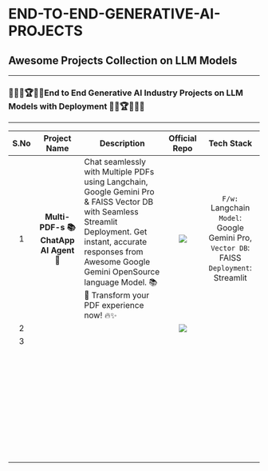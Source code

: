 # END-TO-END-GENERATIVE-AI-PROJECTS

## Awesome Projects Collection on LLM Models





---

###  🌟🧑‍💻🏆👩‍💻End to End Generative AI Industry Projects on LLM Models with Deployment 🧑‍💻🏆👩‍💻🌟

---

| S.No |            Project Name             | Description                                                  |                        Official Repo                         |                          Tech Stack                          |
| :--: | :---------------------------------: | ------------------------------------------------------------ | :----------------------------------------------------------: | :----------------------------------------------------------: |
|  1   | **Multi-PDF-s 📚ChatApp AI Agent 🤖** | Chat seamlessly with Multiple PDFs using Langchain, Google Gemini Pro & FAISS Vector DB with Seamless Streamlit Deployment. Get instant, accurate responses from Awesome Google Gemini OpenSource language Model. 📚💬 Transform your PDF experience now! 🔥✨ | [![](https://github.com/GURPREETKAURJETHRA/END-TO-END-GENERATIVE-AI-PROJECTS/blob/main/images/git.jpg)](https://github.com/GURPREETKAURJETHRA/Multi-PDFs_ChatApp_AI-Agent) | `F/w:` Langchain  `Model`: Google Gemini Pro, `Vector DB`: FAISS `Deployment`: Streamlit |
|  2   |                                     |                                                              | [![](https://github.com/GURPREETKAURJETHRA/END-TO-END-GENERATIVE-AI-PROJECTS/blob/main/images/git.jpg)](https://github.com/GURPREETKAURJETHRA/Image-to-Speech-GenAI-Tool-Using-LLM)  |                                                              |
|  3   |                                     |                                                              |                                                              |                                                              |
|      |                                     |                                                              |                                                              |                                                              |
|      |                                     |                                                              |                                                              |                                                              |
|      |                                     |                                                              |                                                              |                                                              |
|      |                                     |                                                              |                                                              |                                                              |
|      |                                     |                                                              |                                                              |                                                              |
|      |                                     |                                                              |                                                              |                                                              |
|      |                                     |                                                              |                                                              |                                                              |
|      |                                     |                                                              |                                                              |                                                              |
|      |                                     |                                                              |                                                              |                                                              |
|      |                                     |                                                              |                                                              |                                                              |
|      |                                     |                                                              |                                                              |                                                              |
|      |                                     |                                                              |                                                              |                                                              |
|      |                                     |                                                              |                                                              |                                                              |
|      |                                     |                                                              |                                                              |                                                              |
|      |                                     |                                                              |                                                              |                                                              |
|      |                                     |                                                              |                                                              |                                                              |
|      |                                     |                                                              |                                                              |                                                              |
|      |                                     |                                                              |                                                              |                                                              |
|      |                                     |                                                              |                                                              |                                                              |
|      |                                     |                                                              |                                                              |                                                              |
|      |                                     |                                                              |                                                              |                                                              |
|      |                                     |                                                              |                                                              |                                                              |
|      |                                     |                                                              |                                                              |                                                              |
|      |                                     |                                                              |                                                              |                                                              |
|      |                                     |                                                              |                                                              |                                                              |
|      |                                     |                                                              |                                                              |                                                              |
|      |                                     |                                                              |                                                              |                                                              |
|      |                                     |                                                              |                                                              |                                                              |
|      |                                     |                                                              |                                                              |                                                              |
|      |                                     |                                                              |                                                              |                                                              |
|      |                                     |                                                              |                                                              |                                                              |
|      |                                     |                                                              |                                                              |                                                              |
|      |                                     |                                                              |                                                              |                                                              |
|      |                                     |                                                              |                                                              |                                                              |
|      |                                     |                                                              |                                                              |                                                              |
|      |                                     |                                                              |                                                              |                                                              |
|      |                                     |                                                              |                                                              |                                                              |
|      |                                     |                                                              |                                                              |                                                              |
